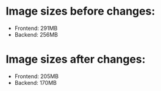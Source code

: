 # Image sizes before changes:

* Frontend: 291MB
* Backend: 256MB

# Image sizes after changes:

* Frontend: 205MB
* Backend: 170MB